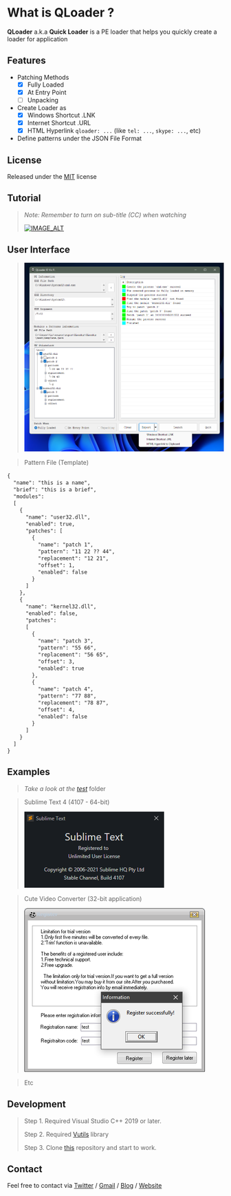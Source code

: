 
# What is QLoader ?

**QLoader** a.k.a **Quick Loader** is a PE loader that helps you quickly create a loader for application

## Features

* Patching Methods
  - [x] Fully Loaded
  - [x] At Entry Point
  - [ ] Unpacking

* Create Loader as
  - [X] Windows Shortcut .LNK
  - [X] Internet Shortcut .URL
  - [X] HTML Hyperlink `qloader: ...` (like `tel: ...`, `skype: ...`, etc)

* Define patterns under the JSON File Format

## License

Released under the [MIT](LICENSE.md) license

## Tutorial

>*Note: Remember to turn on sub-title (CC) when watching*
>
>[![IMAGE_ALT](https://github.com/vic4key/QLoader/blob/master/QLoader/screenshots/video.png)](https://www.youtube.com/watch?v=nzyHh1CzNLM)

## User Interface

>![](QLoader/screenshots/ui.png?)

>Pattern File (Template)

```
{
  "name": "this is a name",
  "brief": "this is a brief",
  "modules":
  [
    {
      "name": "user32.dll",
      "enabled": true,
      "patches": [
        {
          "name": "patch 1",
          "pattern": "11 22 ?? 44",
          "replacement": "12 21",
          "offset": 1,
          "enabled": false
        }
      ]
    },
    {
      "name": "kernel32.dll",
      "enabled": false,
      "patches":
      [
        {
          "name": "patch 3",
          "pattern": "55 66",
          "replacement": "56 65",
          "offset": 3,
          "enabled": true
        },
        {
          "name": "patch 4",
          "pattern": "77 88",
          "replacement": "78 87",
          "offset": 4,
          "enabled": false
        }
      ]
    }
  ]
}
```

## Examples

> *Take a look at the [test](QLoader/test)* folder

>Sublime Text 4 (4107 - 64-bit)
>
>![](QLoader/screenshots/sublime_text_4.png?)

>Cute Video Converter (32-bit application)
>
>![](QLoader/screenshots/cute_video_converter.png?)

>Etc

## Development

> Step 1. Required Visual Studio C++ 2019 or later.
> 
> Step 2. Required [Vutils](https://github.com/vic4key/Vutils.git) library
> 
> Step 3. Clone [this](https://github.com/vic4key/QLoader.git) repository and start to work.

## Contact
Feel free to contact via [Twitter](https://twitter.com/vic4key) / [Gmail](mailto:vic4key@gmail.com) / [Blog](https://blog.vic.onl/) / [Website](https://vic.onl/)
